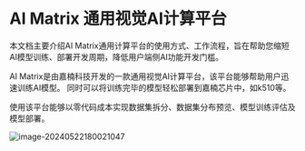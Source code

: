 # AI Matrix 通用视觉AI计算平台

本文档主要介绍AI Matrix通用计算平台的使用方式、工作流程，旨在帮助您缩短AI模型训练、部署开发周期，降低用户端侧AI功能开发门槛。

AI Matrix是由嘉楠科技开发的一款通用视觉AI计算平台，该平台能够帮助用户迅速训练AI模型。
同时可以将训练完毕的模型轻松部署到嘉楠芯片中，如k510等。

使用该平台能够以零代码成本实现数据集拆分、数据集分布预览、模型训练评估及模型部署。

![image-20240522180021047](http://photos.100ask.net/canaan-docs/image-20240522180021047.png)
